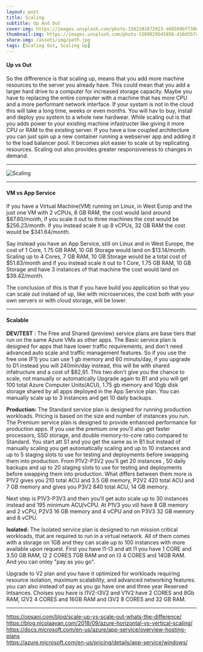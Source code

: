 ```yaml
---
layout: post
title: Scaling
subtitle: Up And Out
cover-img: https://images.unsplash.com/photo-1502101872923-d48509bff386?ixid=MnwxMjA3fDB8MHxwaG90by1wYWdlfHx8fGVufDB8fHx8&ixlib=rb-1.2.1&auto=format&fit=crop&w=1632&q=80
thumbnail-img: https://images.unsplash.com/photo-1589829545856-d10d557cf95f?ixid=MnwxMjA3fDB8MHxwaG90by1wYWdlfHx8fGVufDB8fHx8&ixlib=rb-1.2.1&auto=format&fit=crop&w=1170&q=80
share-img: /assets/img/path.jpg
tags: [Scaling Out, Scaling Up]
---
```


#### Up vs Out
So the diffrerence is that scaling up, means that you add more machine resources to the server you already have. This could mean that you add a larger hard drive to a computer for increased storage capacity. Maybe you have to replacing the entire computer with a machine that has more CPU and a more performant network interface. If your systam is not in the cloud this will take a long time, weeks or even months. You will hav to buy, install and deploy you system to a whole new hardwear.
While scaling out is that you adds power to your existing machine infastructer like giving it more CPU or RAM to the existing server. If you have a low coupled architecture you can just spin up a new container running a webserver app and adding it to the load balancer pool. 
It becomes alot easier to scale ut by replicating resources. Scaling out also provides greater responsiveness to changes in demand. 

__________________________

![Scaling](https://opsani.com/wp-content/uploads/2020/07/Scale-up-vs-Scale-out-768x445.png)

_______________________
#### VM vs App Service
If you have a Virtual Machine(VM) running on Linux, in West Europ and the just one VM with 2 vCPUs, 8 GB RAM, the cost would land around $87.60/month, if you scale it out to three machines the cost would be $256.23/month. If you instead scale it up 8 vCPUs, 32 GB RAM the cost would be $341.64/month.

Say instead you have an App Service, still on Linux and in West Europe, the cost of 1 Core, 1.75 GB RAM, 10 GB Storage would land on $13.14/month. Scaling up to 4 Cores, 7 GB RAM, 10 GB Storage would be a total cost of $51.83/month and if you instead scale it out to 1 Core, 1.75 GB RAM, 10 GB Storage and have 3 instances of that machine the cost would land on $39.42/month.

The conclusion of this is that if you have build you application so that you can scale out instaed of up, like with microservices, the cost both with your own servers or with cloud storage, will be lower.


________________________
#### Scalable

**DEV/TEST** : The Free and Shared (preview) service plans are base tiers that run on the same Azure VMs as other apps. The Basic service plan is designed for apps that have lower traffic requirements, and don't need advanced auto scale and traffic management features. So if you use the free one (F1) you can use 1 gb memory and 60 minuts/day, if you upgrade to D1 instead you will 240min/day instead, this will be with shared infatructure and a cost of $82,91. This two don't give you the chance to scale, not manually or automatically Upgrade again to B1 and you will get 100 total Azure Computer Units(ACU), 1.75 gb memory and 10gb disk storage shared by all apps deployed in the App Service plan. You can manually scale up to 3 instances and get 10 daily backups.

**Production:** The Standard service plan is designed for running production workloads. Pricing is based on the size and number of instances you run. The Premium service plan is designed to provide enhanced performance for production apps. If you use the premium one you'll also get faster processors, SSD storage, and double memory-to-core ratio compared to Standard.
You start att S1 and you get the same as in B1 but instead of manually scaling you get automatically scaling and up to 10 instances and up to 5 staging slots to use for testing and deployments before swapping them into production. From P1V2-P3V2 you'll get 20 instances , 50 daily backups and up to 20 staging slots to use for testing and deployments before swapping them into production. What differs between them more is P1V2 gives you 210 total ACU and 3.5 GB memory, P2V2 420 total ACU and 7 GB memory and gives you P3V2 840 total ACU, 14 GB memory. 

Next step is P1V3-P3V3 and then you'll get auto scale up to 30 instances instead and 195 minimum ACU/vCPU. At P1V3 you vill have 8 GB memory and 2 vCPU, P2V3 16 GB memory and 4 vCPU and on P3V3 32 GB memory and 8 vCPU.

**Isolated:**  The Isolated service plan is designed to run mission critical workloads, that are required to run in a virtual network. All of them comes with a storage on 1GB and they can scale up to 100 instances with more available upon request. First you have I1-I3 and att I1 you have 1 CORE and 3.50 GB RAM, I2 2 CORES 7GB RAM and on I3 4 CORES and 14GB RAM. And you can onley "pay as you go".

Upgrade to V2 plan and you have it optimized for workloads requiring resource isolation, maximum scalability, and advanced networking features. you can also instead of pay as you go have one and three year Reserved Intsances. Choises you have is I1V2-I3V2 and V1V2 have 2 CORES and 8Gb RAM, I2V2 4 CORES and 16GB RAM and I3V2 8 CORES and 32 GB RAM.  




_________________________
<https://opsani.com/blog/scale-up-vs-scale-out-whats-the-difference/> 
<https://blog.nicolaayan.com/2018/09/azure-horizontal-vs-vertical-scaling/>   
<https://docs.microsoft.com/en-us/azure/app-service/overview-hosting-plans>  
<https://azure.microsoft.com/en-us/pricing/details/app-service/windows/>

